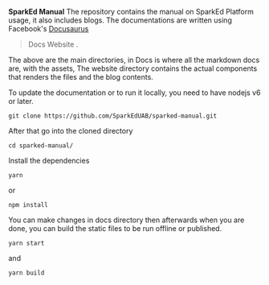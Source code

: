 **SparkEd Manual**
The repository contains the manual on SparkEd Platform usage, it also includes blogs.
The documentations are written using Facebook's [Docusaurus](https://docusaurus.io/)

> Docs 
> Website .   

The above are the main directories, in Docs is where all the markdown docs are, with the assets, The website directory contains the actual components that renders the files and the blog contents. 

To update the documentation or to run it locally, you need to have nodejs v6 or later. 

    git clone https://github.com/SparkEdUAB/sparked-manual.git
After that go into the cloned directory  

    cd sparked-manual/
Install the dependencies 

    yarn 
   or
   
   `npm install`   

You can make changes in docs directory then afterwards when you are done, you can build the static files to be run offline or published. 

    yarn start 
    
and 

    yarn build 



